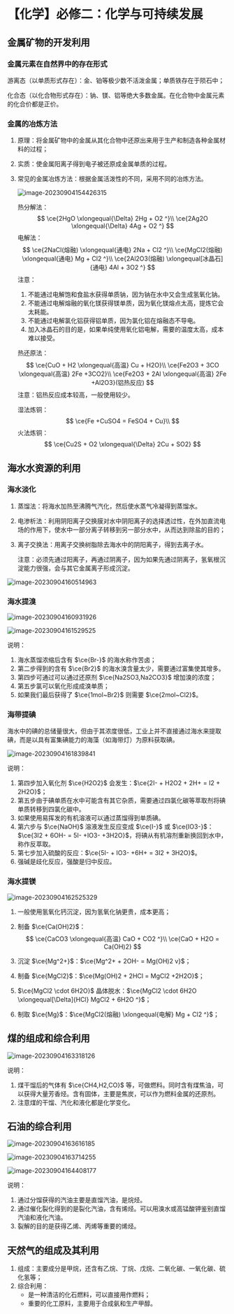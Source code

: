 # 【化学】必修二：化学与可持续发展

## 金属矿物的开发利用

### 金属元素在自然界中的存在形式

游离态（以单质形式存在）：金、铂等极少数不活泼金属；单质铁存在于陨石中；

化合态（以化合物形式存在）：钠、镁、铝等绝大多数金属。在化合物中金属元素的化合价都是正价。

### 金属的冶炼方法

1. 原理：将金属矿物中的金属从其化合物中还原出来用于生产和制造各种金属材料的过程；

2. 实质：使金属阳离子得到电子被还原成金属单质的过程。

3. 常见的金属冶炼方法：根据金属活泼性的不同，采用不同的冶炼方法。

   ![image-20230904154426315](C:\Users\Administrator\AppData\Roaming\Typora\typora-user-images\image-20230904154426315.png)

   热分解法：
   $$
   \ce{2HgO \xlongequal{\Delta} 2Hg + O2 ^}\\
   \ce{2Ag2O \xlongequal{\Delta} 4Ag + O2 ^}
   $$
   电解法：
   $$
   \ce{2NaCl(熔融) \xlongequal{通电} 2Na + Cl2 ^}\\
   \ce{MgCl2(熔融) \xlongequal{通电} Mg + Cl2 ^}\\
   \ce{2Al2O3(熔融) \xlongequal[冰晶石]{通电} 4Al + 3O2 ^}
   $$
   注意：

   1. 不能通过电解饱和食盐水获得单质钠，因为钠在水中又会生成氢氧化钠。
   2. 不能通过电解熔融的氧化镁获得镁单质，因为氧化镁熔点太高，提炼它会太耗能。
   3. 不能通过电解氯化铝获得铝单质，因为氯化铝在熔融态不导电。
   4. 加入冰晶石的目的是，如果单纯使用氧化铝电解，需要的温度太高，成本难以接受。

   热还原法：
   $$
   \ce{CuO + H2 \xlongequal{高温} Cu + H2O}\\
   \ce{Fe2O3 + 3CO \xlongequal{高温} 2Fe +3CO2}\\
   \ce{Fe2O3 + 2Al \xlongequal{高温} 2Fe +Al2O3}(铝热反应)
   $$
   注意：铝热反应成本较高，一般使用较少。

   湿法炼铜：
   $$
   \ce{Fe +CuSO4 = FeSO4 + Cu}\\
   $$
   火法炼铜：
   $$
   \ce{Cu2S + O2 \xlongequal{\Delta} 2Cu + SO2}
   $$

## 海水水资源的利用

### 海水淡化

1. 蒸馏法：将海水加热至沸腾气汽化，然后使水蒸气冷凝得到蒸馏水。

2. 电渗析法：利用阴阳离子交换膜对水中阴阳离子的选择透过性，在外加直流电场的作用下，使水中一部分离子转移到另一部分水中，从而达到除盐的目的；

3. 离子交换法：用离子交换树脂除去海水中的阴阳离子，得到去离子水。

   注意：必须先通过阳离子，再通过阴离子，因为如果先通过阴离子，氢氧根沉淀能力很强，会与其它金属离子形成沉淀。

![image-20230904160514963](C:\Users\Administrator\AppData\Roaming\Typora\typora-user-images\image-20230904160514963.png)

### 海水提溴

![image-20230904160931926](C:\Users\Administrator\AppData\Roaming\Typora\typora-user-images\image-20230904160931926.png)

![image-20230904161529525](C:\Users\Administrator\AppData\Roaming\Typora\typora-user-images\image-20230904161529525.png)

说明：

1. 海水蒸馏浓缩后含有 $\ce{Br-}$ 的海水称作苦卤；
2. 第二步得到的含有 $\ce{Br2}$ 的海水溴含量太少，需要通过富集使其增多。
3. 第四步可通过可以通过还原剂 $\ce{Na2SO3,Na2CO3}$ 增加溴的浓度；
4. 第五步氯可以氧化形成成溴单质；
5. 如果我们最后获得了 $\ce{1mol~Br2}$ 则需要 $\ce{2mol~Cl2}$。

### 海带提碘

海水中的碘的总储量很大，但由于其浓度很低，工业上并不直接通过海水来提取碘，而是以具有富集碘能力的海藻（如海带灯）为原料获取碘。

![image-20230904161839841](C:\Users\Administrator\AppData\Roaming\Typora\typora-user-images\image-20230904161839841.png)

说明：

1. 第四步加入氧化剂 $\ce{H2O2}$ 会发生：$\ce{2I- + H2O2 + 2H+ = I2 + 2H2O}$；
2. 第五步由于碘单质在水中可能含有其它杂质，需要通过四氯化碳等萃取剂将碘单质转移到四氯化碳中。
3. 如果使用易挥发的有机溶液可以通过蒸馏得到单质碘。
4. 第六步与 $\ce{NaOH}$ 溶液发生反应变成 $\ce{I-}$ 或 $\ce{IO3-}$：$\ce{3I2 + 6OH- = 5I- +IO3- +3H2O}$，将碘从有机溶剂重新换回到水中，称作反萃取。
5. 第七步加入硫酸的反应：$\ce{5I- + IO3- +6H+ = 3I2 + 3H2O}$。
6. 强碱是歧化反应，强酸是归中反应。

### 海水提镁

![image-20230904162525329](C:\Users\Administrator\AppData\Roaming\Typora\typora-user-images\image-20230904162525329.png)

1. 一般使用氢氧化钙沉淀，因为氢氧化钠更贵，成本更高；

2. 制备 $\ce{Ca(OH)2}$：
   $$
   \ce{CaCO3 \xlongequal{高温} CaO + CO2 ^}\\
   \ce{CaO + H2O = Ca(OH)2}
   $$

3. 沉淀 $\ce{Mg^2+}$：$\ce{Mg^2+ + 2OH- = Mg(OH)2 v}$；

4. 制备 $\ce{MgCl2}$：$\ce{Mg(OH)2 + 2HCl = MgCl2 +2H2O}$；

5. $\ce{MgCl2 \cdot 6H2O}$ 晶体脱水：$\ce{MgCl2 \cdot 6H2O \xlongequal[\Delta]{HCl} MgCl2 + 6H2O ^}$；

6. 制取 $\ce{Mg}$：$\ce{MgCl2(熔融) \xlongequal{电解} Mg + Cl2 ^}$；

## 煤的组成和综合利用

![image-20230904163318126](C:\Users\Administrator\AppData\Roaming\Typora\typora-user-images\image-20230904163318126.png)

说明：

1. 煤干馏后的气体有 $\ce{CH4,H2,CO}$ 等，可做燃料。同时含有煤焦油，可以获得大量芳香烃。含有固体，主要是焦炭，可以作为燃料金属的还原剂。
2. 注意煤的干馏、汽化和液化都是化学变化。

## 石油的综合利用

![image-20230904163616185](C:\Users\Administrator\AppData\Roaming\Typora\typora-user-images\image-20230904163616185.png)

![image-20230904163714255](C:\Users\Administrator\AppData\Roaming\Typora\typora-user-images\image-20230904163714255.png)

![image-20230904164408177](C:\Users\Administrator\AppData\Roaming\Typora\typora-user-images\image-20230904164408177.png)

说明：

1. 通过分馏获得的汽油主要是直馏汽油，是烷烃。
2. 通过催化裂化得到的是裂化汽油，含有烯烃。可以用溴水或高锰酸钾鉴别直馏汽油和液化汽油。
3. 裂解的目的是获得乙烯、丙烯等重要的烯烃。

## 天然气的组成及其利用

1. 组成：主要成分是甲烷，还含有乙烷、丁烷、戊烷、二氧化碳、一氧化碳、硫化氢等；
2. 综合利用：
   - 是一种清洁的化石燃料，可以直接用作燃料；
   - 重要的化工原料，主要用于合成氨和生产甲醇。



